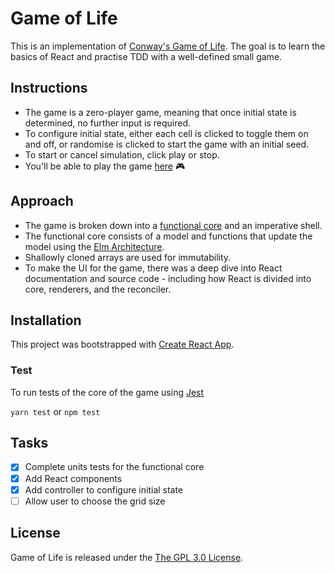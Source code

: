 # Game of Life

This is an implementation of [Conway's Game of Life](https://en.wikipedia.org/wiki/Conway%27s_Game_of_Life). The goal is to learn the basics of React and practise TDD with a well-defined small game.

## Instructions

- The game is a zero-player game, meaning that once initial state is determined, no further input is required.
- To configure initial state, either each cell is clicked to toggle them on and off, or randomise is clicked to start the game with an initial seed.
- To start or cancel simulation, click play or stop.
- You'll be able to play the game [here](https://khaleed.github.io/game-of-life) :video_game:

## Approach

- The game is broken down into a [functional core](https://www.destroyallsoftware.com/screencasts/catalog/functional-core-imperative-shell) and an imperative shell.
- The functional core consists of a model and functions that update the model using the [Elm Architecture](https://guide.elm-lang.org/architecture/).
- Shallowly cloned arrays are used for immutability.
- To make the UI for the game, there was a deep dive into React documentation and source code - including how React is divided into core, renderers, and the reconciler.

## Installation

This project was bootstrapped with [Create React App](https://github.com/facebookincubator/create-react-app).

### Test

To run tests of the core of the game using [Jest](https://facebook.github.io/jest/)

`yarn test` or `npm test`

## Tasks

- [x] Complete units tests for the functional core
- [x] Add React components
- [x] Add controller to configure initial state
- [ ] Allow user to choose the grid size

## License

Game of Life is released under the <a href="https://opensource.org/licenses/lgpl-3.0.html">The GPL 3.0 License<a/>.


